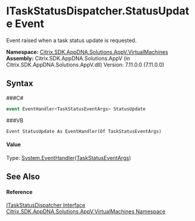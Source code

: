 # ITaskStatusDispatcher.StatusUpdate Event
 

Event raised when a task status update is requested.

**Namespace:**&nbsp;<a href="N_Citrix_SDK_AppDNA_Solutions_AppV_VirtualMachines">Citrix.SDK.AppDNA.Solutions.AppV.VirtualMachines</a><br />**Assembly:**&nbsp;Citrix.SDK.AppDNA.Solutions.AppV (in Citrix.SDK.AppDNA.Solutions.AppV.dll) Version: 7.11.0.0 (7.11.0.0)

## Syntax

###C#
```csharp
event EventHandler<TaskStatusEventArgs> StatusUpdate
```

###VB
```vbnet
Event StatusUpdate As EventHandler(Of TaskStatusEventArgs)
```


#### Value
Type: <a href="http://msdn2.microsoft.com/en-us/library/db0etb8x" target="_blank">System.EventHandler</a>(<a href="T_Citrix_SDK_AppDNA_Solutions_AppV_VirtualMachines_TaskStatusEventArgs">TaskStatusEventArgs</a>)

## See Also


#### Reference
<a href="T_Citrix_SDK_AppDNA_Solutions_AppV_VirtualMachines_ITaskStatusDispatcher">ITaskStatusDispatcher Interface</a><br /><a href="N_Citrix_SDK_AppDNA_Solutions_AppV_VirtualMachines">Citrix.SDK.AppDNA.Solutions.AppV.VirtualMachines Namespace</a><br />
